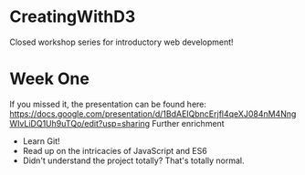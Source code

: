 # CreatingWithD3
Closed workshop series for introductory web development!

# Week One
If you missed it, the presentation can be found here: https://docs.google.com/presentation/d/1BdAEIQbncErjfl4qeXJ084nM4NngWIvLiDQ1Uh9uTQo/edit?usp=sharing
Further enrichment
- Learn Git!
- Read up on the intricacies of JavaScript and ES6
- Didn't understand the project totally? That's totally normal.